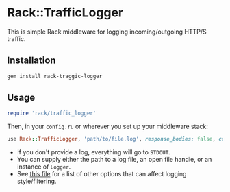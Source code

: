 # Rack::TrafficLogger

This is simple Rack middleware for logging incoming/outgoing HTTP/S traffic.

## Installation

```bash
gem install rack-traggic-logger
```

## Usage

```ruby
require 'rack/traffic_logger'
```

Then, in your `config.ru` or wherever you set up your middleware stack:

```ruby
use Rack::TrafficLogger, 'path/to/file.log', response_bodies: false, colors: true
```

- If you don't provide a log, everything will go to `STDOUT`.
- You can supply either the path to a log file, an open file handle, or an instance of `Logger`.
- See [this file](https://github.com/hx/rack-traffic-logger/blob/develop/lib/rack/traffic_logger.rb) for a list of other options that can affect logging style/filtering.
